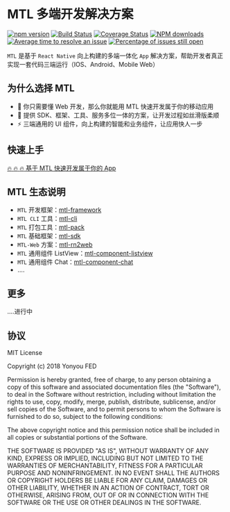# MTL 多端开发解决方案


[![npm version](https://img.shields.io/npm/v/mtl-framework.svg)](https://www.npmjs.com/package/mtl-framework)
[![Build Status](https://img.shields.io/travis/iuap-design/mtl-framework/master.svg)](https://travis-ci.org/iuap-design/mtl-framework)
[![Coverage Status](https://coveralls.io/repos/github/iuap-design/mtl-framework/badge.svg?branch=master)](https://coveralls.io/github/iuap-design/mtl-framework?branch=master)
[![NPM downloads](http://img.shields.io/npm/dm/mtl-framework.svg?style=flat)](https://npmjs.org/package/mtl-framework)
[![Average time to resolve an issue](http://isitmaintained.com/badge/resolution/iuap-design/mtl-framework.svg)](http://isitmaintained.com/project/iuap-design/mtl-framework "Average time to resolve an issue")
[![Percentage of issues still open](http://isitmaintained.com/badge/open/iuap-design/mtl-framework.svg)](http://isitmaintained.com/project/iuap-design/mtl-framework "Percentage of issues still open")

`MTL` 是基于 `React Native` 向上构建的多端一体化 `App` 解决方案，帮助开发者真正实现一套代码三端运行（IOS、Android、Mobile Web）

## 为什么选择 MTL

- :rocket: 你只需要懂 Web 开发，那么你就能用 MTL 快速开发属于你的移动应用
- :wrench: 提供 SDK、框架、工具、服务多位一体的方案，让开发过程如丝滑版柔顺
- :zap: 三端通用的 UI 组件，向上构建的智能和业务组件，让应用快人一步

## 快速上手

[:fire: :fire: :fire:  基于 MTL 快速开发属于你的 App](./doc/useage.md)

## MTL 生态说明

- `MTL` 开发框架：[mtl-framework]()
- `MTL CLI` 工具：[mtl-cli]()
- `MTL` 打包工具：[mtl-pack]()
- `MTL` 基础框架：[mtl-sdk]()
- `MTL-Web` 方案：[mtl-rn2web]()
- `MTL` 通用组件 ListView：[mtl-component-listview]()
- `MTL` 通用组件 Chat：[mtl-component-chat]()
- ....

## 更多

....进行中

## 协议

MIT License

Copyright (c) 2018 Yonyou FED

Permission is hereby granted, free of charge, to any person obtaining a copy
of this software and associated documentation files (the "Software"), to deal
in the Software without restriction, including without limitation the rights
to use, copy, modify, merge, publish, distribute, sublicense, and/or sell
copies of the Software, and to permit persons to whom the Software is
furnished to do so, subject to the following conditions:

The above copyright notice and this permission notice shall be included in all
copies or substantial portions of the Software.

THE SOFTWARE IS PROVIDED "AS IS", WITHOUT WARRANTY OF ANY KIND, EXPRESS OR
IMPLIED, INCLUDING BUT NOT LIMITED TO THE WARRANTIES OF MERCHANTABILITY,
FITNESS FOR A PARTICULAR PURPOSE AND NONINFRINGEMENT. IN NO EVENT SHALL THE
AUTHORS OR COPYRIGHT HOLDERS BE LIABLE FOR ANY CLAIM, DAMAGES OR OTHER
LIABILITY, WHETHER IN AN ACTION OF CONTRACT, TORT OR OTHERWISE, ARISING FROM,
OUT OF OR IN CONNECTION WITH THE SOFTWARE OR THE USE OR OTHER DEALINGS IN THE
SOFTWARE.
